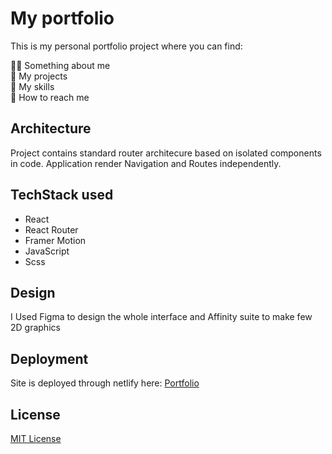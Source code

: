 # My portfolio
This is my personal portfolio project where you can find:

👨‍💻 Something about me <br/>
📝 My projects <br/>
🌱 My skills <br/>
📧 How to reach me <br/>

## Architecture
Project contains standard router architecure based on isolated components in code. Application render Navigation and Routes independently.


## TechStack used

* React
* React Router
* Framer Motion
* JavaScript
* Scss

## Design 
 I Used Figma to design the whole interface and Affinity suite to make few 2D graphics

## Deployment

Site is deployed through netlify here: [Portfolio](https://pawelizdebski.netlify.app/)

## License
[MIT License](https://opensource.org/licenses/MIT)